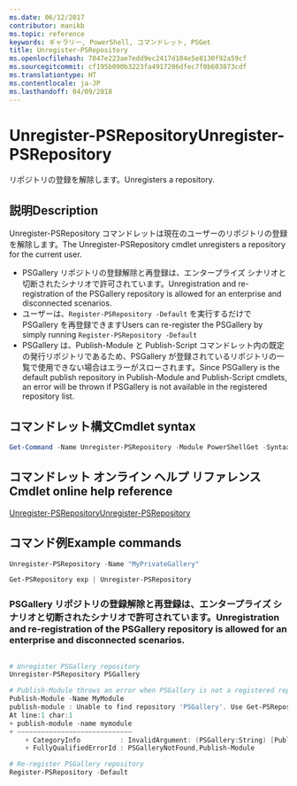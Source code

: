 ```yaml
---
ms.date: 06/12/2017
contributor: manikb
ms.topic: reference
keywords: ギャラリー, PowerShell, コマンドレット, PSGet
title: Unregister-PSRepository
ms.openlocfilehash: 7847e223ae7edd9ec2417d104e5e8130f92a59cf
ms.sourcegitcommit: cf195b090b3223fa4917206dfec7f0b603873cdf
ms.translationtype: HT
ms.contentlocale: ja-JP
ms.lasthandoff: 04/09/2018
---
```

# <a name="unregister-psrepository"></a><span data-ttu-id="3d630-103">Unregister-PSRepository</span><span class="sxs-lookup"><span data-stu-id="3d630-103">Unregister-PSRepository</span></span>

<span data-ttu-id="3d630-104">リポジトリの登録を解除します。</span><span class="sxs-lookup"><span data-stu-id="3d630-104">Unregisters a repository.</span></span>

## <a name="description"></a><span data-ttu-id="3d630-105">説明</span><span class="sxs-lookup"><span data-stu-id="3d630-105">Description</span></span>

<span data-ttu-id="3d630-106">Unregister-PSRepository コマンドレットは現在のユーザーのリポジトリの登録を解除します。</span><span class="sxs-lookup"><span data-stu-id="3d630-106">The Unregister-PSRepository cmdlet unregisters a repository for the current user.</span></span>
- <span data-ttu-id="3d630-107">PSGallery リポジトリの登録解除と再登録は、エンタープライズ シナリオと切断されたシナリオで許可されています。</span><span class="sxs-lookup"><span data-stu-id="3d630-107">Unregistration and re-registration of the PSGallery repository is allowed for an enterprise and disconnected scenarios.</span></span>
- <span data-ttu-id="3d630-108">ユーザーは、`Register-PSRepository -Default` を実行するだけで PSGallery を再登録できます</span><span class="sxs-lookup"><span data-stu-id="3d630-108">Users can re-register the PSGallery by simply running `Register-PSRepository -Default`</span></span>
- <span data-ttu-id="3d630-109">PSGallery は、Publish-Module と Publish-Script コマンドレット内の既定の発行リポジトリであるため、PSGallery が登録されているリポジトリの一覧で使用できない場合はエラーがスローされます。</span><span class="sxs-lookup"><span data-stu-id="3d630-109">Since PSGallery is the default publish repository in Publish-Module and Publish-Script cmdlets, an error will be thrown if PSGallery is not available in the registered repository list.</span></span>

## <a name="cmdlet-syntax"></a><span data-ttu-id="3d630-110">コマンドレット構文</span><span class="sxs-lookup"><span data-stu-id="3d630-110">Cmdlet syntax</span></span>

```powershell
Get-Command -Name Unregister-PSRepository -Module PowerShellGet -Syntax
```
## <a name="cmdlet-online-help-reference"></a><span data-ttu-id="3d630-111">コマンドレット オンライン ヘルプ リファレンス</span><span class="sxs-lookup"><span data-stu-id="3d630-111">Cmdlet online help reference</span></span>

[<span data-ttu-id="3d630-112">Unregister-PSRepository</span><span class="sxs-lookup"><span data-stu-id="3d630-112">Unregister-PSRepository</span></span>](http://go.microsoft.com/fwlink/?LinkID=517130)

## <a name="example-commands"></a><span data-ttu-id="3d630-113">コマンド例</span><span class="sxs-lookup"><span data-stu-id="3d630-113">Example commands</span></span>

```powershell
Unregister-PSRepository -Name "MyPrivateGallery"

Get-PSRepository exp | Unregister-PSRepository
```

### <a name="unregistration-and-re-registration-of-the-psgallery-repository-is-allowed-for-an-enterprise-and-disconnected-scenarios"></a><span data-ttu-id="3d630-114">PSGallery リポジトリの登録解除と再登録は、エンタープライズ シナリオと切断されたシナリオで許可されています。</span><span class="sxs-lookup"><span data-stu-id="3d630-114">Unregistration and re-registration of the PSGallery repository is allowed for an enterprise and disconnected scenarios.</span></span>
```powershell

# Unregister PSGallery repository
Unregister-PSRepository PSGallery

# Publish-Module throws an error when PSGallery is not a registered repository
Publish-Module -Name MyModule
publish-module : Unable to find repository 'PSGallery'. Use Get-PSRepository to see all available repositories. Try again after specifying a valid repository name. You can use 'Register-PSRepository -Default' to register the PSGallery repository.
At line:1 char:1
+ publish-module -name mymodule
+ ~~~~~~~~~~~~~~~~~~~~~~~~~~~~~
    + CategoryInfo          : InvalidArgument: (PSGallery:String) [Publish-Module], ArgumentException
    + FullyQualifiedErrorId : PSGalleryNotFound,Publish-Module

# Re-register PSGallery repository
Register-PSRepository -Default
```